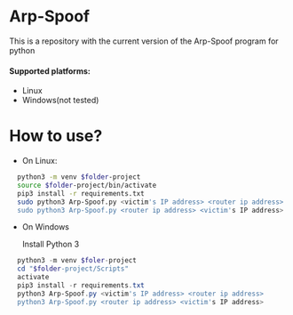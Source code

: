 # Arp-Spoof
This is a repository with the current version of the Arp-Spoof program for python
#### Supported platforms:
* Linux
* Windows(not tested)
# How to use?
* On Linux:
```bash
  python3 -m venv $folder-project
  source $folder-project/bin/activate
  pip3 install -r requirements.txt
  sudo python3 Arp-Spoof.py <victim's IP address> <router ip address>
  sudo python3 Arp-Spoof.py <router ip address> <victim's IP address>
```
* On Windows

  Install Python 3
```Powershell
  python3 -m venv $foler-project
  cd "$folder-project/Scripts"
  activate
  pip3 install -r requirements.txt
  python3 Arp-Spoof.py <victim's IP address> <router ip address>
  python3 Arp-Spoof.py <router ip address> <victim's IP address>
```
